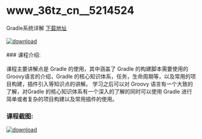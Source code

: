# www_36tz_cn__5214524
Gradle系统详解
[下载地址](http://www.36tz.cn/article/5214524 "下载地址")
<br/></br>[![download](http://36tz.cn/muke_img/2020_07_1-72-300x169.png "下载地址")](http://www.36tz.cn/article/5214524 "下载地址")
<br/></br>### 课程介绍:<br/></br>课程主要讲解点是 Gradle 的使用，其中涵盖了 Gradle 的构建脚本需要使用的 Groovy语言的介绍，Gradle 的核心知识体系，任务，生命周期等，以及常用的项目构建，插件引入等知识点的讲解。
学习之后可以对 Groovy 语言有一个大致的了解，对Gradle 的核心知识体系有一个深入的了解的同时可以使用 Gradle 进行简单或者复杂的项目构建以及常用插件的使用。

### 课程截图:
[![download](http://36tz.cn/muke_img/2020_07_2-69.png "下载地址")](http://www.36tz.cn/article/5214524 "下载地址")
